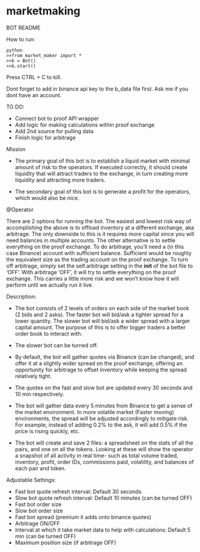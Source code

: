 # marketmaking

BOT README

How to run:

	python
	>>from market_maker import *
	>>b = Bot()
	>>b.start()

Press CTRL + C to kill.

Dont forget to add in binance api key to the b_data file first. Ask me if you dont have an account.

TO DO:

- Connect bot to proof API wrapper
- Add logic for making calculations within proof exchange
- Add 2nd source for pulling data
- Finish logic for arbitrage

Mission

- The primary goal of this bot is to establish a liquid market with minimal amount of risk to the operators. If executed correctly, it should create liquidity that will attract traders to the exchange, in turn creating more liquidity and attracting more traders.

- The secondary goal of this bot is to generate a profit for the operators, which would also be nice. 


@Operator

There are 2 options for running the bot. The easiest and lowest risk way of accomplishing the above is to offload inventory at a different exchange, aka arbitrage. The only downside to this is it requires more capital since you will need balances in multiple accounts. The other alternative is to settle everything on the proof exchange. 
To do arbitrage, you’ll need a (in this case Binance) account with sufficient balance. Sufficient would be roughly the equivalent size as the trading account on the proof exchange. To turn off arbitrage, simply set the self.arbitrage setting in the __init__ of the bot file to ‘OFF’. With arbitrage ‘OFF’, it will try to settle everything on the proof exchange. This carries a little more risk and we won’t know how it will perform until we actually run it live.

Description:

- The bot consists of 2 levels of orders on each side of the market book (2 bids and 2 asks). The faster bot will bid/ask a tighter spread for a lower quantity. The slower bot will bid/ask a wider spread with a larger capital amount. The purpose of this is to offer bigger traders a better order book to interact with. 
- The slower bot can be turned off. 
- By default, the bot will gather quotes via Binance (can be changed), and offer it at a slightly wider spread on the proof exchange, offering an opportunity for arbitrage to offset inventory while keeping the spread relatively tight. 
- The quotes on the fast and slow bot are updated every 30 seconds and 10 min respectively.

- The bot will gather data every 5 minutes from Binance to get a sense of the market environment. In more volatile market (Faster moving) environments, the spread will be adjusted accordingly to mitigate risk. For example, instead of adding 0.2% to the ask, it will add 0.5% if the price is rising quickly, etc.

- The bot will create and save 2 files: a spreadsheet on the stats of all the pairs, and one on all the tokens. Looking at these will show the operator a snapshot of all activity in real time- such as total volume traded, inventory, profit, order IDs, commissions paid, volatility, and balances of each pair and token.  

Adjustable Settings:

- Fast bot quote refresh interval: Default 30 seconds
- Slow bot quote refresh interval: Default 10 minutes (can be turned OFF)
- Fast bot order size
- Slow bot order size
- Fast bot spread (premium it adds onto binance quotes)
- Arbitrage ON/OFF
- Interval at which it take market data to help with calculations: Default 5 min (can be turned OFF)
- Maximum position size (if arbitrage OFF)


